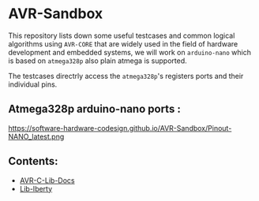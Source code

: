 # AVR-Sandbox

This repository lists down some useful testcases and common logical algorithms using `AVR-CORE` that are widely used in the field of hardware development and embedded systems, 
we will work on `arduino-nano` which is based on `atmega328p` also plain atmega is supported.

The testcases directrly access the `atmega328p`'s registers ports and their individual pins.

## Atmega328p arduino-nano ports :

https://software-hardware-codesign.github.io/AVR-Sandbox/Pinout-NANO_latest.png

## Contents:
- [AVR-C-Lib-Docs](https://software-hardware-codesign.github.io/AVR-Sandbox/docs/avr-libc/avr-libc-user-manual/index.html)
- [Lib-Iberty](https://software-hardware-codesign.github.io/AVR-Sandbox/docs/libiberty/libiberty.html)
